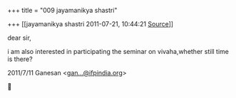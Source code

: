 +++
title = "009 jayamanikya shastri"

+++
[[jayamanikya shastri	2011-07-21, 10:44:21 [Source](https://groups.google.com/g/bvparishat/c/kjBw2G14YAg)]]



dear sir,

i am also interested in participating the seminar on vivaha,whether still time is there?  
  

2011/7/11 Ganesan \<[gan...@ifpindia.org]()\>



